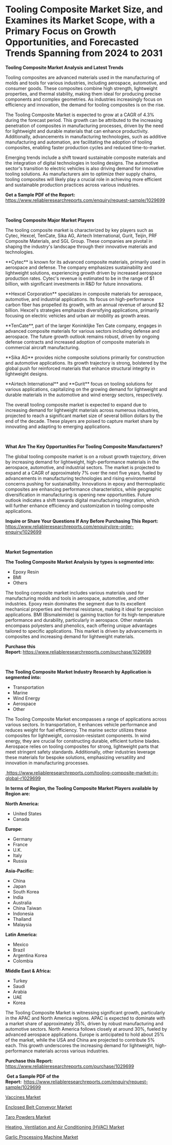 <p><h1>Tooling Composite Market Size, and Examines its Market Scope, with a Primary Focus on Growth Opportunities, and Forecasted Trends Spanning from 2024 to 2031</h1></p><p><strong>Tooling Composite Market Analysis and Latest Trends</strong></p>
<p><p>Tooling composites are advanced materials used in the manufacturing of molds and tools for various industries, including aerospace, automotive, and consumer goods. These composites combine high strength, lightweight properties, and thermal stability, making them ideal for producing precise components and complex geometries. As industries increasingly focus on efficiency and innovation, the demand for tooling composites is on the rise.</p><p>The Tooling Composite Market is expected to grow at a CAGR of 4.3% during the forecast period. This growth can be attributed to the increasing penetration of composites in manufacturing processes, driven by the need for lightweight and durable materials that can enhance productivity. Additionally, advancements in manufacturing technologies, such as additive manufacturing and automation, are facilitating the adoption of tooling composites, enabling faster production cycles and reduced time-to-market.</p><p>Emerging trends include a shift toward sustainable composite materials and the integration of digital technologies in tooling designs. The automotive sector's transition to electric vehicles is also driving demand for innovative tooling solutions. As manufacturers aim to optimize their supply chains, tooling composites will likely play a crucial role in achieving more efficient and sustainable production practices across various industries.</p></p>
<p><strong>Get a Sample PDF of the Report:&nbsp;</strong> <a href="https://www.reliableresearchreports.com/enquiry/request-sample/1029699?utm_campaign=36&utm_medium=2&utm_source=Github&utm_content=ia&utm_term=16112024&utm_id=tooling-composite">https://www.reliableresearchreports.com/enquiry/request-sample/1029699</a></p>
<p>&nbsp;</p>
<p><strong>Tooling Composite Major Market Players</strong></p>
<p><p>The tooling composite market is characterized by key players such as Cytec, Hexcel, TenCate, Sika AG, Airtech International, Gurit, Teijin, PRF Composite Materials, and SGL Group. These companies are pivotal in shaping the industry's landscape through their innovative materials and technologies.</p><p>**Cytec** is known for its advanced composite materials, primarily used in aerospace and defense. The company emphasizes sustainability and lightweight solutions, experiencing growth driven by increased aerospace production rates. Cytec's revenue is estimated to be in the range of $1 billion, with significant investments in R&D for future innovations.</p><p>**Hexcel Corporation** specializes in composite materials for aerospace, automotive, and industrial applications. Its focus on high-performance carbon fiber has propelled its growth, with an annual revenue of around $2 billion. Hexcel's strategies emphasize diversifying applications, primarily focusing on electric vehicles and urban air mobility as growth areas.</p><p>**TenCate**, part of the larger Koninklijke Ten Cate company, engages in advanced composite materials for various sectors including defense and aerospace. The future growth outlook remains robust, driven by ongoing defense contracts and increased adoption of composite materials in commercial aircraft manufacturing.</p><p>**Sika AG** provides niche composite solutions primarily for construction and automotive applications. Its growth trajectory is strong, bolstered by the global push for reinforced materials that enhance structural integrity in lightweight designs.</p><p>**Airtech International** and **Gurit** focus on tooling solutions for various applications, capitalizing on the growing demand for lightweight and durable materials in the automotive and wind energy sectors, respectively.</p><p>The overall tooling composite market is expected to expand due to increasing demand for lightweight materials across numerous industries, projected to reach a significant market size of several billion dollars by the end of the decade. These players are poised to capture market share by innovating and adapting to emerging applications.</p></p>
<p>&nbsp;</p>
<p><strong>What Are The Key Opportunities For Tooling Composite Manufacturers?</strong></p>
<p><p>The global tooling composite market is on a robust growth trajectory, driven by increasing demand for lightweight, high-performance materials in the aerospace, automotive, and industrial sectors. The market is projected to expand at a CAGR of approximately 7% over the next five years, fueled by advancements in manufacturing technologies and rising environmental concerns pushing for sustainability. Innovations in epoxy and thermoplastic composites are enhancing performance characteristics, while geographic diversification in manufacturing is opening new opportunities. Future outlook indicates a shift towards digital manufacturing integration, which will further enhance efficiency and customization in tooling composite applications.</p></p>
<p><strong>Inquire or Share Your Questions If Any Before Purchasing This Report:</strong> <a href="https://www.reliableresearchreports.com/enquiry/pre-order-enquiry/1029699?utm_campaign=36&utm_medium=2&utm_source=Github&utm_content=ia&utm_term=16112024&utm_id=tooling-composite">https://www.reliableresearchreports.com/enquiry/pre-order-enquiry/1029699</a></p>
<p>&nbsp;</p>
<p><strong>Market Segmentation</strong></p>
<p><strong>The Tooling Composite Market Analysis by types is segmented into:</strong></p>
<p><ul><li>Epoxy Resin</li><li>BMI</li><li>Others</li></ul></p>
<p><p>The tooling composite market includes various materials used for manufacturing molds and tools in aerospace, automotive, and other industries. Epoxy resin dominates the segment due to its excellent mechanical properties and thermal resistance, making it ideal for precision applications. BMI (Bismaleimide) is gaining traction for its high-temperature performance and durability, particularly in aerospace. Other materials encompass polyesters and phenolics, each offering unique advantages tailored to specific applications. This market is driven by advancements in composites and increasing demand for lightweight materials.</p></p>
<p><strong>Purchase this Report:&nbsp;</strong><a href="https://www.reliableresearchreports.com/purchase/1029699?utm_campaign=36&utm_medium=2&utm_source=Github&utm_content=ia&utm_term=16112024&utm_id=tooling-composite">https://www.reliableresearchreports.com/purchase/1029699</a></p>
<p>&nbsp;</p>
<p><strong>The Tooling Composite Market Industry Research by Application is segmented into:</strong></p>
<p><ul><li>Transportation</li><li>Marine</li><li>Wind Energy</li><li>Aerospace</li><li>Other</li></ul></p>
<p><p>The Tooling Composite Market encompasses a range of applications across various sectors. In transportation, it enhances vehicle performance and reduces weight for fuel efficiency. The marine sector utilizes these composites for lightweight, corrosion-resistant components. In wind energy, they are crucial for constructing durable, efficient turbine blades. Aerospace relies on tooling composites for strong, lightweight parts that meet stringent safety standards. Additionally, other industries leverage these materials for bespoke solutions, emphasizing versatility and innovation in manufacturing processes.</p></p>
<p><a href="https://www.reliableresearchreports.com/tooling-composite-market-in-global-r1029699?utm_campaign=36&utm_medium=2&utm_source=Github&utm_content=ia&utm_term=16112024&utm_id=tooling-composite">&nbsp;https://www.reliableresearchreports.com/tooling-composite-market-in-global-r1029699</a></p>
<p><strong>In terms of Region, the Tooling Composite Market Players available by Region are:</strong></p>
<p>
    <p> <strong> North America: </strong>
        <ul>
            <li>United States</li>
            <li>Canada</li>
        </ul>
        </p> 
    <p> <strong> Europe: </strong>
        <ul>
            <li>Germany</li>
            <li>France</li>
            <li>U.K.</li>
            <li>Italy</li>
            <li>Russia</li>
        </ul>
        </p> 
    <p> <strong> Asia-Pacific: </strong>
        <ul>
            <li>China</li>
            <li>Japan</li>
            <li>South Korea</li>
            <li>India</li>
            <li>Australia</li>
            <li>China Taiwan</li>
            <li>Indonesia</li>
            <li>Thailand</li>
            <li>Malaysia</li>
        </ul>
        </p> 
    <p> <strong> Latin America: </strong>
        <ul>
            <li>Mexico</li>
            <li>Brazil</li>
            <li>Argentina Korea</li>
            <li>Colombia</li>
        </ul>
        </p> 
    <p> <strong> Middle East & Africa: </strong>
        <ul>
            <li>Turkey</li>
            <li>Saudi</li>
            <li>Arabia</li>
            <li>UAE</li>
            <li>Korea</li>
        </ul>
    </p>
    </p>
<p><p>The Tooling Composite Market is witnessing significant growth, particularly in the APAC and North America regions. APAC is expected to dominate with a market share of approximately 35%, driven by robust manufacturing and automotive sectors. North America follows closely at around 30%, fueled by advanced aerospace applications. Europe is anticipated to hold about 25% of the market, while the USA and China are projected to contribute 5% each. This growth underscores the increasing demand for lightweight, high-performance materials across various industries.</p></p>
<p><strong>Purchase this Report: </strong><a href="https://www.reliableresearchreports.com/purchase/1029699?utm_campaign=36&utm_medium=2&utm_source=Github&utm_content=ia&utm_term=16112024&utm_id=tooling-composite">https://www.reliableresearchreports.com/purchase/1029699</a></p>
<p>&nbsp;<strong>Get a Sample PDF of the Report:&nbsp;&nbsp;</strong><a href="https://www.reliableresearchreports.com/enquiry/request-sample/1029699?utm_campaign=36&utm_medium=2&utm_source=Github&utm_content=ia&utm_term=16112024&utm_id=tooling-composite">https://www.reliableresearchreports.com/enquiry/request-sample/1029699</a></p>
<p><strong></strong></p>
<p><p><a href="https://github.com/SanjidaKhan901/Market-Research-Report-List-1/blob/main/vaccines-market.md?utm_campaign=36&utm_medium=2&utm_source=Github&utm_content=ia&utm_term=16112024&utm_id=tooling-composite">Vaccines Market</a></p><p><a href="https://www.linkedin.com/pulse/global-enclosed-belt-conveyor-market-product-types-applications-fervf?utm_campaign=36&utm_medium=2&utm_source=Github&utm_content=ia&utm_term=16112024&utm_id=tooling-composite">Enclosed Belt Conveyor Market</a></p><p><a href="https://issuu.com/reportprime-2/docs/taro-powders-market-size-2030.pptx_6c5c305f2890e8?utm_campaign=36&utm_medium=2&utm_source=Github&utm_content=ia&utm_term=16112024&utm_id=tooling-composite">Taro Powders Market</a></p><p><a href="https://github.com/tamvrosiya/Market-Research-Report-List-6/blob/main/heating-ventilation-and-air-conditioning-hvac-market.md?utm_campaign=36&utm_medium=2&utm_source=Github&utm_content=ia&utm_term=16112024&utm_id=tooling-composite">Heating, Ventilation and Air Conditioning (HVAC) Market</a></p><p><a href="https://issuu.com/reportprime-2/docs/garlic-processing-machine-market-si_e2c1735433fb4d?utm_campaign=36&utm_medium=2&utm_source=Github&utm_content=ia&utm_term=16112024&utm_id=tooling-composite">Garlic Processing Machine Market</a></p></p>